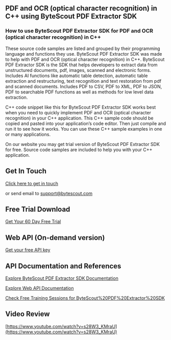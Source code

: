 ## PDF and OCR (optical character recognition) in C++ using ByteScout PDF Extractor SDK

### How to use ByteScout PDF Extractor SDK for PDF and OCR (optical character recognition) in C++

These source code samples are listed and grouped by their programming language and functions they use. ByteScout PDF Extractor SDK was made to help with PDF and OCR (optical character recognition) in C++. ByteScout PDF Extractor SDK is the SDK that helps developers to extract data from unstructured documents, pdf, images, scanned and electronic forms. Includes AI functions like automatic table detection, automatic table extraction and restructuring, text recognition and text restoration from pdf and scanned documents. Includes PDF to CSV, PDF to XML, PDF to JSON, PDF to searchable PDF functions as well as methods for low level data extraction.

C++ code snippet like this for ByteScout PDF Extractor SDK works best when you need to quickly implement PDF and OCR (optical character recognition) in your C++ application. This C++ sample code should be copied and pasted into your application’s code editor. Then just compile and run it to see how it works. You can use these C++ sample examples in one or many applications.

On our website you may get trial version of ByteScout PDF Extractor SDK for free. Source code samples are included to help you with your C++ application.

## Get In Touch

[Click here to get in touch](https://bytescout.zendesk.com/hc/en-us/requests/new?subject=ByteScout%20PDF%20Extractor%20SDK%20Question)

or send email to [support@bytescout.com](mailto:support@bytescout.com?subject=ByteScout%20PDF%20Extractor%20SDK%20Question) 

## Free Trial Download

[Get Your 60 Day Free Trial](https://bytescout.com/download/web-installer?utm_source=github-readme)

## Web API (On-demand version)

[Get your free API key](https://pdf.co/documentation/api?utm_source=github-readme)

## API Documentation and References

[Explore ByteScout PDF Extractor SDK Documentation](https://bytescout.com/documentation/index.html?utm_source=github-readme)

[Explore Web API Documentation](https://pdf.co/documentation/api?utm_source=github-readme)

[Check Free Training Sessions for ByteScout%20PDF%20Extractor%20SDK](https://academy.bytescout.com/)

## Video Review

[https://www.youtube.com/watch?v=s28W3_KMraU](https://www.youtube.com/watch?v=s28W3_KMraU)